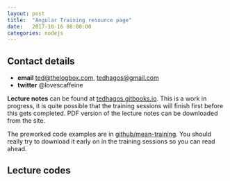```yaml
---
layout: post
title:  "Angular Training resource page"
date:   2017-10-16 08:00:00
categories: nodejs
---
```


## Contact details

* **email** ted@thelogbox.com, tedhagos@gmail.com
* **twitter** @lovescaffeine

**Lecture notes** can be found at [tedhagos.gitbooks.io][meanbook]. This is a work in progress, it is quite possible that the training sessions will finish first before this gets completed. PDF version of the lecture notes can be downloaded from the site.

The preworked code examples are in [github/mean-training][meantraining]. You should really try to download it early on in the training sessions so you can read ahead.

## Lecture codes


[meanbook]: https://tedhagos.gitbooks.io/mean/content/
[meantraining]: https://github.com/tedhagos/mean-training